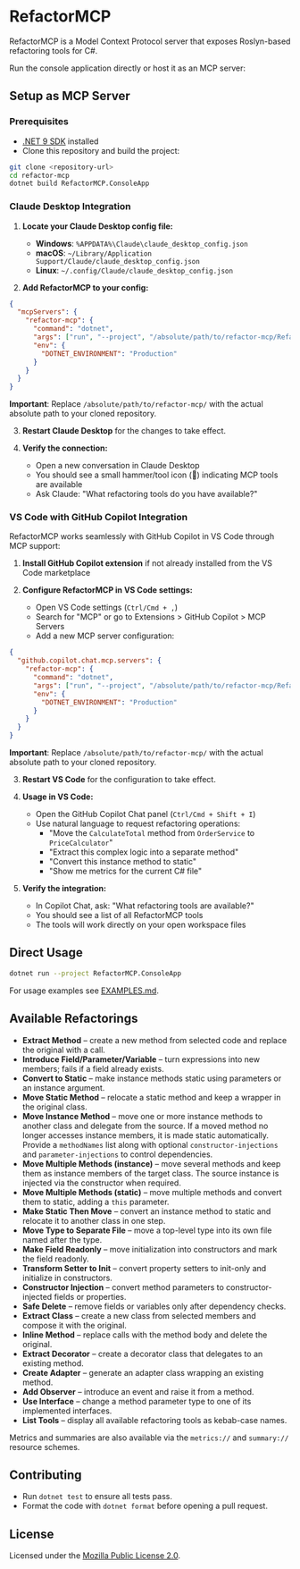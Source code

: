 # RefactorMCP

RefactorMCP is a Model Context Protocol server that exposes Roslyn-based refactoring tools for C#.

Run the console application directly or host it as an MCP server:

## Setup as MCP Server

### Prerequisites

- [.NET 9 SDK](https://dotnet.microsoft.com/download/dotnet/9.0) installed
- Clone this repository and build the project:
```bash
git clone <repository-url>
cd refactor-mcp
dotnet build RefactorMCP.ConsoleApp
```
### Claude Desktop Integration

1. **Locate your Claude Desktop config file:**
   - **Windows**: `%APPDATA%\Claude\claude_desktop_config.json`
   - **macOS**: `~/Library/Application Support/Claude/claude_desktop_config.json`
   - **Linux**: `~/.config/Claude/claude_desktop_config.json`

2. **Add RefactorMCP to your config:**
```json
{
  "mcpServers": {
    "refactor-mcp": {
      "command": "dotnet",
      "args": ["run", "--project", "/absolute/path/to/refactor-mcp/RefactorMCP.ConsoleApp"],
      "env": {
        "DOTNET_ENVIRONMENT": "Production"
      }
    }
  }
}
```
**Important**: Replace `/absolute/path/to/refactor-mcp/` with the actual absolute path to your cloned repository.

3. **Restart Claude Desktop** for the changes to take effect.

4. **Verify the connection:**
   - Open a new conversation in Claude Desktop
   - You should see a small hammer/tool icon (🔨) indicating MCP tools are available
   - Ask Claude: "What refactoring tools do you have available?"

### VS Code with GitHub Copilot Integration

RefactorMCP works seamlessly with GitHub Copilot in VS Code through MCP support:

1. **Install GitHub Copilot extension** if not already installed from the VS Code marketplace

2. **Configure RefactorMCP in VS Code settings:**
   - Open VS Code settings (`Ctrl/Cmd + ,`)
   - Search for "MCP" or go to Extensions > GitHub Copilot > MCP Servers
   - Add a new MCP server configuration:
```json
{
  "github.copilot.chat.mcp.servers": {
    "refactor-mcp": {
      "command": "dotnet",
      "args": ["run", "--project", "/absolute/path/to/refactor-mcp/RefactorMCP.ConsoleApp"],
      "env": {
        "DOTNET_ENVIRONMENT": "Production"
      }
    }
  }
}
```
**Important**: Replace `/absolute/path/to/refactor-mcp/` with the actual absolute path to your cloned repository.

3. **Restart VS Code** for the configuration to take effect.

4. **Usage in VS Code:**
   - Open the GitHub Copilot Chat panel (`Ctrl/Cmd + Shift + I`)
   - Use natural language to request refactoring operations:
     - "Move the `CalculateTotal` method from `OrderService` to `PriceCalculator`"
     - "Extract this complex logic into a separate method"
     - "Convert this instance method to static"
     - "Show me metrics for the current C# file"

5. **Verify the integration:**
   - In Copilot Chat, ask: "What refactoring tools are available?"
   - You should see a list of all RefactorMCP tools
   - The tools will work directly on your open workspace files

## Direct Usage

```bash
dotnet run --project RefactorMCP.ConsoleApp
```

For usage examples see [EXAMPLES.md](./EXAMPLES.md).

## Available Refactorings

- **Extract Method** – create a new method from selected code and replace the original with a call.
- **Introduce Field/Parameter/Variable** – turn expressions into new members; fails if a field already exists.
- **Convert to Static** – make instance methods static using parameters or an instance argument.
- **Move Static Method** – relocate a static method and keep a wrapper in the original class.
- **Move Instance Method** – move one or more instance methods to another class and delegate from the source. If a moved method no longer accesses instance members, it is made static automatically. Provide a `methodNames` list along with optional `constructor-injections` and `parameter-injections` to control dependencies.
- **Move Multiple Methods (instance)** – move several methods and keep them as instance members of the target class. The source instance is injected via the constructor when required.
- **Move Multiple Methods (static)** – move multiple methods and convert them to static, adding a `this` parameter.
- **Make Static Then Move** – convert an instance method to static and relocate it to another class in one step.
- **Move Type to Separate File** – move a top-level type into its own file named after the type.
- **Make Field Readonly** – move initialization into constructors and mark the field readonly.
- **Transform Setter to Init** – convert property setters to init-only and initialize in constructors.
- **Constructor Injection** – convert method parameters to constructor-injected fields or properties.
- **Safe Delete** – remove fields or variables only after dependency checks.
- **Extract Class** – create a new class from selected members and compose it with the original.
- **Inline Method** – replace calls with the method body and delete the original.
- **Extract Decorator** – create a decorator class that delegates to an existing method.
- **Create Adapter** – generate an adapter class wrapping an existing method.
- **Add Observer** – introduce an event and raise it from a method.
- **Use Interface** – change a method parameter type to one of its implemented interfaces.
- **List Tools** – display all available refactoring tools as kebab-case names.

Metrics and summaries are also available via the `metrics://` and `summary://` resource schemes.

## Contributing

* Run `dotnet test` to ensure all tests pass.
* Format the code with `dotnet format` before opening a pull request.

## License

Licensed under the [Mozilla Public License 2.0](https://www.mozilla.org/MPL/2.0/).
